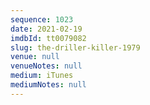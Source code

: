 ```yaml
---
sequence: 1023
date: 2021-02-19
imdbId: tt0079082
slug: the-driller-killer-1979
venue: null
venueNotes: null
medium: iTunes
mediumNotes: null
---
```

